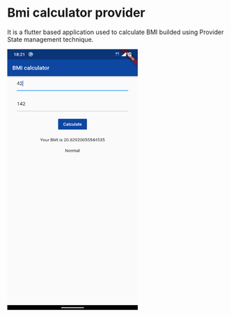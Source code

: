 # Bmi calculator provider
It is a flutter based application used to calculate BMI builded using Provider State management technique.


<img src="https://github.com/arunramarumugam25/bmi_calculator_provider/blob/master/Screenshot_bmi_calculator.png" width="300" height="600" />
